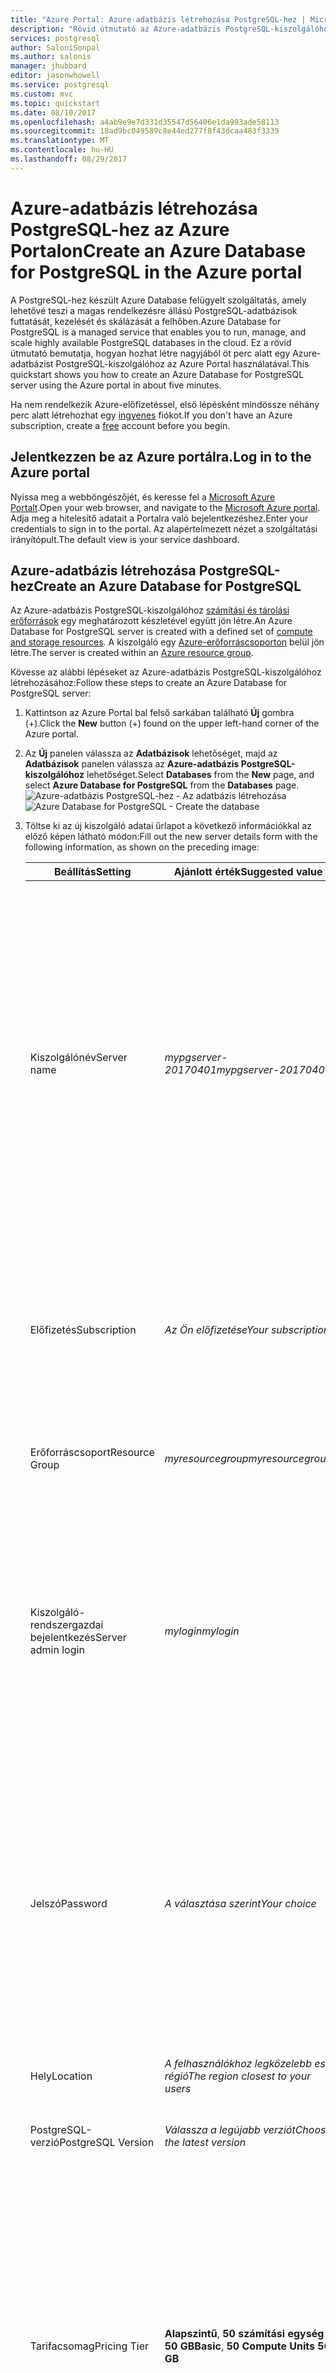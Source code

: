 ```yaml
---
title: "Azure Portal: Azure-adatbázis létrehozása PostgreSQL-hez | Microsoft Docs"
description: "Rövid útmutató az Azure-adatbázis PostgreSQL-kiszolgálóhoz létrehozásához és kezeléséhez az Azure Portal felhasználói felület használatával."
services: postgresql
author: SaloniSonpal
ms.author: salonis
manager: jhubbard
editor: jasonwhowell
ms.service: postgresql
ms.custom: mvc
ms.topic: quickstart
ms.date: 08/10/2017
ms.openlocfilehash: a4ab9e9e7d331d35547d56406e1da993ade58113
ms.sourcegitcommit: 18ad9bc049589c8e44ed277f8f43dcaa483f3339
ms.translationtype: MT
ms.contentlocale: hu-HU
ms.lasthandoff: 08/29/2017
---
```

# <a name="create-an-azure-database-for-postgresql-in-the-azure-portal"></a><span data-ttu-id="7d8c4-103">Azure-adatbázis létrehozása PostgreSQL-hez az Azure Portalon</span><span class="sxs-lookup"><span data-stu-id="7d8c4-103">Create an Azure Database for PostgreSQL in the Azure portal</span></span>

<span data-ttu-id="7d8c4-104">A PostgreSQL-hez készült Azure Database felügyelt szolgáltatás, amely lehetővé teszi a magas rendelkezésre állású PostgreSQL-adatbázisok futtatását, kezelését és skálázását a felhőben.</span><span class="sxs-lookup"><span data-stu-id="7d8c4-104">Azure Database for PostgreSQL is a managed service that enables you to run, manage, and scale highly available PostgreSQL databases in the cloud.</span></span> <span data-ttu-id="7d8c4-105">Ez a rövid útmutató bemutatja, hogyan hozhat létre nagyjából öt perc alatt egy Azure-adatbázist PostgreSQL-kiszolgálóhoz az Azure Portal használatával.</span><span class="sxs-lookup"><span data-stu-id="7d8c4-105">This quickstart shows you how to create an Azure Database for PostgreSQL server using the Azure portal in about five minutes.</span></span>

<span data-ttu-id="7d8c4-106">Ha nem rendelkezik Azure-előfizetéssel, első lépésként mindössze néhány perc alatt létrehozhat egy [ingyenes](https://azure.microsoft.com/free/) fiókot.</span><span class="sxs-lookup"><span data-stu-id="7d8c4-106">If you don't have an Azure subscription, create a [free](https://azure.microsoft.com/free/) account before you begin.</span></span>

## <a name="log-in-to-the-azure-portal"></a><span data-ttu-id="7d8c4-107">Jelentkezzen be az Azure portálra.</span><span class="sxs-lookup"><span data-stu-id="7d8c4-107">Log in to the Azure portal</span></span>
<span data-ttu-id="7d8c4-108">Nyissa meg a webböngészőjét, és keresse fel a [Microsoft Azure Portalt](https://portal.azure.com/).</span><span class="sxs-lookup"><span data-stu-id="7d8c4-108">Open your web browser, and navigate to the [Microsoft Azure portal](https://portal.azure.com/).</span></span> <span data-ttu-id="7d8c4-109">Adja meg a hitelesítő adatait a Portalra való bejelentkezéshez.</span><span class="sxs-lookup"><span data-stu-id="7d8c4-109">Enter your credentials to sign in to the portal.</span></span> <span data-ttu-id="7d8c4-110">Az alapértelmezett nézet a szolgáltatási irányítópult.</span><span class="sxs-lookup"><span data-stu-id="7d8c4-110">The default view is your service dashboard.</span></span>

## <a name="create-an-azure-database-for-postgresql"></a><span data-ttu-id="7d8c4-111">Azure-adatbázis létrehozása PostgreSQL-hez</span><span class="sxs-lookup"><span data-stu-id="7d8c4-111">Create an Azure Database for PostgreSQL</span></span>

<span data-ttu-id="7d8c4-112">Az Azure-adatbázis PostgreSQL-kiszolgálóhoz [számítási és tárolási erőforrások](./concepts-compute-unit-and-storage.md) egy meghatározott készletével együtt jön létre.</span><span class="sxs-lookup"><span data-stu-id="7d8c4-112">An Azure Database for PostgreSQL server is created with a defined set of [compute and storage resources](./concepts-compute-unit-and-storage.md).</span></span> <span data-ttu-id="7d8c4-113">A kiszolgáló egy [Azure-erőforráscsoporton](../azure-resource-manager/resource-group-overview.md) belül jön létre.</span><span class="sxs-lookup"><span data-stu-id="7d8c4-113">The server is created within an [Azure resource group](../azure-resource-manager/resource-group-overview.md).</span></span>

<span data-ttu-id="7d8c4-114">Kövesse az alábbi lépéseket az Azure-adatbázis PostgreSQL-kiszolgálóhoz létrehozásához:</span><span class="sxs-lookup"><span data-stu-id="7d8c4-114">Follow these steps to create an Azure Database for PostgreSQL server:</span></span>
1.  <span data-ttu-id="7d8c4-115">Kattintson az Azure Portal bal felső sarkában található **Új** gombra (+).</span><span class="sxs-lookup"><span data-stu-id="7d8c4-115">Click the **New** button (+) found on the upper left-hand corner of the Azure portal.</span></span>
2.  <span data-ttu-id="7d8c4-116">Az **Új** panelen válassza az **Adatbázisok** lehetőséget, majd az **Adatbázisok** panelen válassza az **Azure-adatbázis PostgreSQL-kiszolgálóhoz** lehetőséget.</span><span class="sxs-lookup"><span data-stu-id="7d8c4-116">Select **Databases** from the **New** page, and select **Azure Database for PostgreSQL** from the **Databases** page.</span></span>
 <span data-ttu-id="7d8c4-117">![Azure-adatbázis PostgreSQL-hez - Az adatbázis létrehozása](./media/quickstart-create-database-portal/1-create-database.png)</span><span class="sxs-lookup"><span data-stu-id="7d8c4-117">![Azure Database for PostgreSQL - Create the database](./media/quickstart-create-database-portal/1-create-database.png)</span></span>

3.  <span data-ttu-id="7d8c4-118">Töltse ki az új kiszolgáló adatai űrlapot a következő információkkal az előző képen látható módon:</span><span class="sxs-lookup"><span data-stu-id="7d8c4-118">Fill out the new server details form with the following information, as shown on the preceding image:</span></span>

    <span data-ttu-id="7d8c4-119">Beállítás</span><span class="sxs-lookup"><span data-stu-id="7d8c4-119">Setting</span></span>|<span data-ttu-id="7d8c4-120">Ajánlott érték</span><span class="sxs-lookup"><span data-stu-id="7d8c4-120">Suggested value</span></span>|<span data-ttu-id="7d8c4-121">Leírás</span><span class="sxs-lookup"><span data-stu-id="7d8c4-121">Description</span></span>
    ---|---|---
    <span data-ttu-id="7d8c4-122">Kiszolgálónév</span><span class="sxs-lookup"><span data-stu-id="7d8c4-122">Server name</span></span> |<span data-ttu-id="7d8c4-123">*mypgserver-20170401*</span><span class="sxs-lookup"><span data-stu-id="7d8c4-123">*mypgserver-20170401*</span></span>|<span data-ttu-id="7d8c4-124">Válasszon egy egyedi nevet, amely azonosítja a PostgreSQL-kiszolgálóhoz készült Azure-adatbázist.</span><span class="sxs-lookup"><span data-stu-id="7d8c4-124">Choose a unique name that identifies your Azure Database for PostgreSQL server.</span></span> <span data-ttu-id="7d8c4-125">A rendszer hozzáfűzi a *postgres.database.azure.com* tartománynevet ahhoz a kiszolgálónévhez, amelyet az alkalmazások számára megad a csatlakozáshoz.</span><span class="sxs-lookup"><span data-stu-id="7d8c4-125">The domain name *postgres.database.azure.com* is appended to the server name you provide for applications to connect to.</span></span> <span data-ttu-id="7d8c4-126">A kiszolgálónév csak kisbetűket, számokat és a kötőjel (-) karaktert tartalmazhatja, és 3–63 karakter hosszú lehet.</span><span class="sxs-lookup"><span data-stu-id="7d8c4-126">The server name can contain only lowercase letters, numbers, and the hyphen (-) character, and it must contain from 3 through 63 characters.</span></span>
    <span data-ttu-id="7d8c4-127">Előfizetés</span><span class="sxs-lookup"><span data-stu-id="7d8c4-127">Subscription</span></span>|<span data-ttu-id="7d8c4-128">*Az Ön előfizetése*</span><span class="sxs-lookup"><span data-stu-id="7d8c4-128">*Your subscription*</span></span>|<span data-ttu-id="7d8c4-129">A kiszolgálóhoz használni kívánt Azure-előfizetés.</span><span class="sxs-lookup"><span data-stu-id="7d8c4-129">The Azure subscription that you want to use for your server.</span></span> <span data-ttu-id="7d8c4-130">Ha több előfizetéssel rendelkezik, válassza a megfelelő előfizetést, amelyen az erőforrás terhelve van.</span><span class="sxs-lookup"><span data-stu-id="7d8c4-130">If you have multiple subscriptions, choose the appropriate subscription in which the resource is billed for.</span></span>
    <span data-ttu-id="7d8c4-131">Erőforráscsoport</span><span class="sxs-lookup"><span data-stu-id="7d8c4-131">Resource Group</span></span>|<span data-ttu-id="7d8c4-132">*myresourcegroup*</span><span class="sxs-lookup"><span data-stu-id="7d8c4-132">*myresourcegroup*</span></span>| <span data-ttu-id="7d8c4-133">Meghatározhat egy új erőforráscsoport-nevet, vagy használhat egy meglévőt az előfizetéséből.</span><span class="sxs-lookup"><span data-stu-id="7d8c4-133">You may make a new resource group name, or use an existing one from your subscription.</span></span>
    <span data-ttu-id="7d8c4-134">Kiszolgáló-rendszergazdai bejelentkezés</span><span class="sxs-lookup"><span data-stu-id="7d8c4-134">Server admin login</span></span> |<span data-ttu-id="7d8c4-135">*mylogin*</span><span class="sxs-lookup"><span data-stu-id="7d8c4-135">*mylogin*</span></span>| <span data-ttu-id="7d8c4-136">Hozzon létre saját bejelentkezési fiókot a kiszolgálóhoz való csatlakozáshoz.</span><span class="sxs-lookup"><span data-stu-id="7d8c4-136">Make your own login account to use when connecting to the server.</span></span> <span data-ttu-id="7d8c4-137">A rendszergazdai bejelentkezési név nem lehet „azure_superuser”, „azure_pg_admin”, „admin”, „administrator”, „root”, „guest” vagy „public”, és nem kezdődhet a „pg_” előtaggal.</span><span class="sxs-lookup"><span data-stu-id="7d8c4-137">The admin login name cannot be 'azure_superuser', 'azure_pg_admin', 'admin', 'administrator', 'root', 'guest', or 'public', and cannot start with 'pg_'.</span></span>
    <span data-ttu-id="7d8c4-138">Jelszó</span><span class="sxs-lookup"><span data-stu-id="7d8c4-138">Password</span></span> |<span data-ttu-id="7d8c4-139">*A választása szerint*</span><span class="sxs-lookup"><span data-stu-id="7d8c4-139">*Your choice*</span></span> | <span data-ttu-id="7d8c4-140">Hozzon létre egy új jelszót a kiszolgálói rendszergazdai fiók számára.</span><span class="sxs-lookup"><span data-stu-id="7d8c4-140">Create a new password for the server admin account.</span></span> <span data-ttu-id="7d8c4-141">A jelszó 8–128 karakter hosszúságú lehet.</span><span class="sxs-lookup"><span data-stu-id="7d8c4-141">Must contain from 8 to 128 characters.</span></span> <span data-ttu-id="7d8c4-142">A jelszónak tartalmaznia kell karaktereket a következő kategóriák közül legalább háromból: angol nagybetűs karakterek, angol kisbetűs karakterek, számjegyek (0–9) és nem alfanumerikus karakterek (!, $, #, % stb.).</span><span class="sxs-lookup"><span data-stu-id="7d8c4-142">Your password must contain characters from three of the following categories – English uppercase letters, English lowercase letters, numbers (0-9), and non-alphanumeric characters (!, $, #, %, etc.).</span></span>
    <span data-ttu-id="7d8c4-143">Hely</span><span class="sxs-lookup"><span data-stu-id="7d8c4-143">Location</span></span>|<span data-ttu-id="7d8c4-144">*A felhasználókhoz legközelebb eső régió*</span><span class="sxs-lookup"><span data-stu-id="7d8c4-144">*The region closest to your users*</span></span>| <span data-ttu-id="7d8c4-145">Válassza ki a felhasználókhoz legközelebb eső helyet.</span><span class="sxs-lookup"><span data-stu-id="7d8c4-145">Choose the location that's closest to your users.</span></span>
    <span data-ttu-id="7d8c4-146">PostgreSQL-verzió</span><span class="sxs-lookup"><span data-stu-id="7d8c4-146">PostgreSQL Version</span></span>|<span data-ttu-id="7d8c4-147">*Válassza a legújabb verziót*</span><span class="sxs-lookup"><span data-stu-id="7d8c4-147">*Choose the latest version*</span></span>| <span data-ttu-id="7d8c4-148">Válassza a legújabb verziót, ha nincsenek egyedi igényei.</span><span class="sxs-lookup"><span data-stu-id="7d8c4-148">Choose the latest version unless you have specific requirements.</span></span>
    <span data-ttu-id="7d8c4-149">Tarifacsomag</span><span class="sxs-lookup"><span data-stu-id="7d8c4-149">Pricing Tier</span></span> | <span data-ttu-id="7d8c4-150">**Alapszintű**, **50 számítási egység** **50 GB**</span><span class="sxs-lookup"><span data-stu-id="7d8c4-150">**Basic**, **50 Compute Units** **50 GB**</span></span> | <span data-ttu-id="7d8c4-151">Kattintson a **Tarifacsomag** parancsra az új adatbázis szolgáltatás- és teljesítményszintjének megadásához.</span><span class="sxs-lookup"><span data-stu-id="7d8c4-151">Click **Pricing tier** to specify the service tier and performance level for your new database.</span></span> <span data-ttu-id="7d8c4-152">Válassza a felső fülön az Alapszintű tarifacsomagot.</span><span class="sxs-lookup"><span data-stu-id="7d8c4-152">Choose Basic tier in the tab at the top.</span></span> <span data-ttu-id="7d8c4-153">Kattintson a Számítási egységek csúszka bal oldali végére az ebben a rövid útmutatóban elérhető legkisebb mennyiség kiválasztásához.</span><span class="sxs-lookup"><span data-stu-id="7d8c4-153">Click the left end of the Compute Units slider to adjust the value to the least amount available for this quickstart.</span></span> <span data-ttu-id="7d8c4-154">Kattintson az **OK** gombra a tarifacsomag-beállítás mentéséhez.</span><span class="sxs-lookup"><span data-stu-id="7d8c4-154">Click **Ok** to save the pricing tier selection.</span></span> <span data-ttu-id="7d8c4-155">Tekintse meg a következő képernyőképet.</span><span class="sxs-lookup"><span data-stu-id="7d8c4-155">See the following screenshot.</span></span>
    | <span data-ttu-id="7d8c4-156">Rögzítés az irányítópulton</span><span class="sxs-lookup"><span data-stu-id="7d8c4-156">Pin to dashboard</span></span> | <span data-ttu-id="7d8c4-157">Jelölőnégyzet</span><span class="sxs-lookup"><span data-stu-id="7d8c4-157">Check</span></span> | <span data-ttu-id="7d8c4-158">A **Rögzítés az irányítópulton** lehetőség kiválasztásával egyszerűen nyomon követheti a kiszolgálót az Azure Portal irányítópultjának első lapján.</span><span class="sxs-lookup"><span data-stu-id="7d8c4-158">Check the **Pin to dashboard** option to allow easy tracking of your server on the front dashboard page of your Azure portal.</span></span>

  > [!IMPORTANT]
  > <span data-ttu-id="7d8c4-159">A kiszolgáló itt megadott rendszergazdai bejelentkezési nevét és jelszavát kell majd használnia a rövid útmutató későbbi szakaszaiban a kiszolgálóra és az adatbázisaira való bejelentkezéshez.</span><span class="sxs-lookup"><span data-stu-id="7d8c4-159">The server admin login and password that you specify here are required to log in to the server and its databases later in this quick start.</span></span> <span data-ttu-id="7d8c4-160">Jegyezze meg vagy jegyezze fel ezt az információt későbbi használatra.</span><span class="sxs-lookup"><span data-stu-id="7d8c4-160">Remember or record this information for later use.</span></span>

    ![PostgreSQL-hez készült Azure-adatbázis – tarifacsomag kiválasztása](./media/quickstart-create-database-portal/2-service-tier.png)

4.  <span data-ttu-id="7d8c4-162">A kiszolgáló üzembe helyezéséhez kattintson a **Létrehozás** elemre.</span><span class="sxs-lookup"><span data-stu-id="7d8c4-162">Click **Create** to provision the server.</span></span> <span data-ttu-id="7d8c4-163">Az üzembe helyezés eltarthat néhány percig, de legfeljebb 20 percet vesz igénybe.</span><span class="sxs-lookup"><span data-stu-id="7d8c4-163">Provisioning takes a few minutes, up to 20 minutes maximum.</span></span>

5.  <span data-ttu-id="7d8c4-164">Az eszköztáron kattintson az **Értesítések** parancsra az üzembe helyezési folyamat megfigyeléséhez.</span><span class="sxs-lookup"><span data-stu-id="7d8c4-164">On the toolbar, click **Notifications** to monitor the deployment process.</span></span>
 <span data-ttu-id="7d8c4-165">![Azure-adatbázis PostgreSQL-hez - Értesítések megtekintése](./media/quickstart-create-database-portal/3-notifications.png)</span><span class="sxs-lookup"><span data-stu-id="7d8c4-165">![Azure Database for PostgreSQL - See notifications](./media/quickstart-create-database-portal/3-notifications.png)</span></span>
   
  <span data-ttu-id="7d8c4-166">Alapértelmezés szerint a **postgres** adatbázis a kiszolgáló alatt jön létre.</span><span class="sxs-lookup"><span data-stu-id="7d8c4-166">By default, **postgres** database gets created under your server.</span></span> <span data-ttu-id="7d8c4-167">A [postgres](https://www.postgresql.org/docs/9.6/static/app-initdb.html) adatbázis egy alapértelmezett adatbázis, amelyet a felhasználók, segédprogramok és külső féltől származó alkalmazások általi használatra szántak.</span><span class="sxs-lookup"><span data-stu-id="7d8c4-167">The [postgres](https://www.postgresql.org/docs/9.6/static/app-initdb.html) database is a default database meant for use by users, utilities, and third-party applications.</span></span> 

## <a name="configure-a-server-level-firewall-rule"></a><span data-ttu-id="7d8c4-168">Kiszolgálószintű tűzfalszabály konfigurálása</span><span class="sxs-lookup"><span data-stu-id="7d8c4-168">Configure a server-level firewall rule</span></span>

<span data-ttu-id="7d8c4-169">Az Azure-adatbázis PostgreSQL-hez szolgáltatás a kiszolgáló szintjén hoz létre tűzfalat.</span><span class="sxs-lookup"><span data-stu-id="7d8c4-169">The Azure Database for PostgreSQL service creates a firewall at the server-level.</span></span> <span data-ttu-id="7d8c4-170">Ez a tűzfal megakadályozza, hogy a külső alkalmazások és eszközök csatlakozzanak a kiszolgálóhoz vagy a kiszolgálón lévő adatbázisokhoz, kivéve, ha olyan tűzfalszabályt hoz létre, amely adott IP-címek számára megnyitja a tűzfalat.</span><span class="sxs-lookup"><span data-stu-id="7d8c4-170">This firewall prevents external applications and tools from connecting to the server and any databases on the server, unless a firewall rule is created to open the firewall for specific IP addresses.</span></span> 

1.  <span data-ttu-id="7d8c4-171">Az üzembe helyezés befejeződése után keresse meg a kiszolgálót.</span><span class="sxs-lookup"><span data-stu-id="7d8c4-171">Locate your server after the deployment completes.</span></span> <span data-ttu-id="7d8c4-172">Ha szükséges, használja a keresési funkciót.</span><span class="sxs-lookup"><span data-stu-id="7d8c4-172">If needed, you can search for it.</span></span> <span data-ttu-id="7d8c4-173">Például kattintson a **Minden erőforrás** lehetőségre a bal oldali menüben, és írja be a kiszolgáló nevét (például: *mypgserver-20170401*) az újonnan létrehozott kiszolgáló megkereséséhez.</span><span class="sxs-lookup"><span data-stu-id="7d8c4-173">For example, click **All Resources** from the left-hand menu and type in the server name (such as the example *mypgserver-20170401*) to search for your newly created server.</span></span> <span data-ttu-id="7d8c4-174">Kattintson a kiszolgálónévre a találatok listájában.</span><span class="sxs-lookup"><span data-stu-id="7d8c4-174">Click on your server name listed in the search result.</span></span> <span data-ttu-id="7d8c4-175">Megnyílik a kiszolgáló **Áttekintés** oldala, amely további konfigurációs lehetőségeket biztosít.</span><span class="sxs-lookup"><span data-stu-id="7d8c4-175">The **Overview** page for your server opens and provides options for further configuration.</span></span>
 
    ![PostgreSQL-hez készült Azure-adatbázis – Kiszolgálónév keresése](./media/quickstart-create-database-portal/4-locate.png)

2.  <span data-ttu-id="7d8c4-177">A kiszolgáló lapján válassza a **Kapcsolatbiztonság** elemet.</span><span class="sxs-lookup"><span data-stu-id="7d8c4-177">On the server page, select **Connection security**.</span></span> 
    <span data-ttu-id="7d8c4-178">![PostgreSQL-hez készült Azure-adatbázis – Tűzfalszabály létrehozása](./media/quickstart-create-database-portal/5-firewall-2.png)</span><span class="sxs-lookup"><span data-stu-id="7d8c4-178">![Azure Database for PostgreSQL - Create Firewall rule](./media/quickstart-create-database-portal/5-firewall-2.png)</span></span>

3.  <span data-ttu-id="7d8c4-179">A **Tűzfalszabályok** szakaszban kattintson az üres mezőbe a **Szabály neve** oszlopban új tűzfalszabály létrehozásának megkezdéséhez.</span><span class="sxs-lookup"><span data-stu-id="7d8c4-179">Under the **Firewall rules** heading, click in the blank text box in the **Rule Name** column to begin creating the firewall rule.</span></span> 

    <span data-ttu-id="7d8c4-180">Ebben a rövid útmutatóban engedélyezzünk minden bemenő IP-címet a kiszolgálón. Ehhez adjuk meg az egyes oszlopokban a következő értékeket:</span><span class="sxs-lookup"><span data-stu-id="7d8c4-180">For this quick start, let's allow all IP addresses into the server by filling in the text box in each column with the following values:</span></span>

    <span data-ttu-id="7d8c4-181">Szabály neve</span><span class="sxs-lookup"><span data-stu-id="7d8c4-181">Rule Name</span></span> | <span data-ttu-id="7d8c4-182">Kezdő IP-cím</span><span class="sxs-lookup"><span data-stu-id="7d8c4-182">Start IP</span></span> | <span data-ttu-id="7d8c4-183">Záró IP-cím</span><span class="sxs-lookup"><span data-stu-id="7d8c4-183">End IP</span></span> 
    ---|---|---
    <span data-ttu-id="7d8c4-184">AllowAllIps</span><span class="sxs-lookup"><span data-stu-id="7d8c4-184">AllowAllIps</span></span> |  <span data-ttu-id="7d8c4-185">0.0.0.0</span><span class="sxs-lookup"><span data-stu-id="7d8c4-185">0.0.0.0</span></span> | <span data-ttu-id="7d8c4-186">255.255.255.255</span><span class="sxs-lookup"><span data-stu-id="7d8c4-186">255.255.255.255</span></span>

4. <span data-ttu-id="7d8c4-187">A Kapcsolatbiztonság lap felső eszköztárában kattintson a **Mentés** gombra.</span><span class="sxs-lookup"><span data-stu-id="7d8c4-187">On the upper toolbar of the Connection security page, click **Save**.</span></span> <span data-ttu-id="7d8c4-188">Várjon néhány pillanatot a Kapcsolatbiztonság frissítésének sikeres befejezését jelző értesítés megjelenéséig, mielőtt folytatná a műveletet.</span><span class="sxs-lookup"><span data-stu-id="7d8c4-188">Wait for a few moments and notice the notification showing that updating connection security has finished successfully before continuing.</span></span>

    > [!NOTE]
    > <span data-ttu-id="7d8c4-189">A PostgreSQL-kiszolgálóhoz készült Azure-adatbázis kapcsolatai az 5432-es porton keresztül kommunikálnak.</span><span class="sxs-lookup"><span data-stu-id="7d8c4-189">Connections to your Azure Database for PostgreSQL server communicate over port 5432.</span></span> <span data-ttu-id="7d8c4-190">Ha vállalati hálózaton belülről próbál csatlakozni, elképzelhető, hogy a hálózati tűzfal nem engedélyezi a kimenő forgalmat az 5432-es porton keresztül.</span><span class="sxs-lookup"><span data-stu-id="7d8c4-190">If you are trying to connect from within a corporate network, outbound traffic over port 5432 may not be allowed by your network's firewall.</span></span> <span data-ttu-id="7d8c4-191">Ebben az esetben addig nem tud csatlakozni a kiszolgálóhoz, amíg az informatikai részleg meg nem nyitja az 5432-es portot.</span><span class="sxs-lookup"><span data-stu-id="7d8c4-191">If so, you will not be able to connect to your server unless your IT department opens port 5432.</span></span>
    >

## <a name="get-the-connection-information"></a><span data-ttu-id="7d8c4-192">Kapcsolatadatok lekérése</span><span class="sxs-lookup"><span data-stu-id="7d8c4-192">Get the connection information</span></span>

<span data-ttu-id="7d8c4-193">A PostgreSQL-kiszolgálóhoz készült Azure-adatbázis létrehozásakor egy **postgres** nevű alapértelmezett adatbázis jön létre.</span><span class="sxs-lookup"><span data-stu-id="7d8c4-193">When we created our Azure Database for PostgreSQL server, a default database named **postgres** gets created.</span></span> <span data-ttu-id="7d8c4-194">Az adatbázis-kiszolgálóhoz való csatlakozáshoz meg kell jegyeznie a teljes kiszolgálónevet és a rendszergazdai bejelentkezési hitelesítő adatokat.</span><span class="sxs-lookup"><span data-stu-id="7d8c4-194">To connect to your database server, you need to remember the full server name and admin login credentials.</span></span> <span data-ttu-id="7d8c4-195">Ezeket a rövid útmutatóban korábban már feljegyezhette.</span><span class="sxs-lookup"><span data-stu-id="7d8c4-195">You may have noted those values earlier in the quick start article.</span></span> <span data-ttu-id="7d8c4-196">Ha nem jegyezte fel, a kiszolgáló nevét és bejelentkezési adatait megtalálhatja a kiszolgáló Áttekintés lapján az Azure Portalon.</span><span class="sxs-lookup"><span data-stu-id="7d8c4-196">In case you did not, you can easily find the server name and login information from the server Overview page in the Azure portal.</span></span>

1. <span data-ttu-id="7d8c4-197">Nyissa meg kiszolgáló **Áttekintés** lapját.</span><span class="sxs-lookup"><span data-stu-id="7d8c4-197">Open your server's **Overview** page.</span></span> <span data-ttu-id="7d8c4-198">Jegyezze fel a **Kiszolgálónevet** és a **Kiszolgáló-rendszergazdai bejelentkezési nevet**.</span><span class="sxs-lookup"><span data-stu-id="7d8c4-198">Make a note of the **Server name** and **Server admin login name**.</span></span>
    <span data-ttu-id="7d8c4-199">Helyezze az egérmutatót az egyes mezők fölé. Ekkor a szövegtől jobbra megjelenik a másolási ikon.</span><span class="sxs-lookup"><span data-stu-id="7d8c4-199">Hover your cursor over each field, and the copy icon appears to the right of the text.</span></span> <span data-ttu-id="7d8c4-200">Az értékek másolásához kattintson igény szerint a másolási ikonra.</span><span class="sxs-lookup"><span data-stu-id="7d8c4-200">Click the copy icon as needed to copy the values.</span></span>

 ![Azure-adatbázis PostgreSQL-hez - Kiszolgáló-rendszergazdai bejelentkezés](./media/quickstart-create-database-portal/6-server-name.png)

## <a name="connect-to-postgresql-database-using-psql-in-cloud-shell"></a><span data-ttu-id="7d8c4-202">Csatlakozás a PostgreSQL-adatbázishoz a psql használatával a Cloud Shell-ben</span><span class="sxs-lookup"><span data-stu-id="7d8c4-202">Connect to PostgreSQL database using psql in Cloud Shell</span></span>

<span data-ttu-id="7d8c4-203">Számos különféle alkalmazással csatlakozhat a PostgreSQL-kiszolgálóhoz készült Azure-adatbázishoz.</span><span class="sxs-lookup"><span data-stu-id="7d8c4-203">There are a number of applications you can use to connect to your Azure Database for PostgreSQL server.</span></span> <span data-ttu-id="7d8c4-204">Először használjuk a psql parancssori segédprogramot a kiszolgálóhoz való csatlakozás bemutatásához.</span><span class="sxs-lookup"><span data-stu-id="7d8c4-204">Let's first use the psql command-line utility to illustrate how to connect to the server.</span></span>  <span data-ttu-id="7d8c4-205">Az itt leírtak szerint használhatja a webböngészőt és az Azure Cloud Shellt, és nem szükséges más szoftvert telepítenie.</span><span class="sxs-lookup"><span data-stu-id="7d8c4-205">You can use a web browser and the Azure Cloud Shell as described here without the need to install any additional software.</span></span> <span data-ttu-id="7d8c4-206">Ha a gépén helyileg telepítve van a psql segédprogram, onnan is csatlakozhat.</span><span class="sxs-lookup"><span data-stu-id="7d8c4-206">If you have the psql utility installed locally on your own machine, you can connect from there as well.</span></span>

1. <span data-ttu-id="7d8c4-207">Indítsa el az Azure Cloud Shell-t a felső navigációs ablakban található terminálikonnal.</span><span class="sxs-lookup"><span data-stu-id="7d8c4-207">Launch the Azure Cloud Shell via the terminal icon on the top navigation pane.</span></span>

   ![Azure-adatbázis PostgreSQL-hez - Azure Cloud Shell terminálikon](./media/quickstart-create-database-portal/7-cloud-console.png)

2. <span data-ttu-id="7d8c4-209">Az Azure Cloud Shell megnyílik a böngészőben, ami lehetővé teszi Bash rendszerhéjparancsok beírását.</span><span class="sxs-lookup"><span data-stu-id="7d8c4-209">The Azure Cloud Shell opens in your browser, enabling you to type bash shell commands.</span></span>

   ![Azure-adatbázis PostgreSQL-hez - Azure Shell Bash parancssor](./media/quickstart-create-database-portal/8-bash.png)

3. <span data-ttu-id="7d8c4-211">A Cloud Shell parancssornál csatlakozzon a PostgreSQL-kiszolgálóhoz készült Azure-adatbázisban lévő adatbázishoz. Ehhez írja be a psql parancsot a zöld színű parancssorba.</span><span class="sxs-lookup"><span data-stu-id="7d8c4-211">At the Cloud Shell prompt, connect to a database in your Azure Database for PostgreSQL server by typing the psql command line at the green prompt.</span></span>

    <span data-ttu-id="7d8c4-212">A következő formátum segítségével kapcsolódhat egy [psql](https://www.postgresql.org/docs/9.6/static/app-psql.html) segédprogrammal rendelkező Azure-adatbázis PostgreSQL-kiszolgálóhoz:</span><span class="sxs-lookup"><span data-stu-id="7d8c4-212">The following format is used to connect to an Azure Database for PostgreSQL server with the [psql](https://www.postgresql.org/docs/9.6/static/app-psql.html) utility:</span></span>
    ```bash
    psql --host=<yourserver> --port=<port> --username=<server admin login> --dbname=<database name>
    ```

    <span data-ttu-id="7d8c4-213">Például a következő parancs egy példakiszolgálóhoz csatlakozik:</span><span class="sxs-lookup"><span data-stu-id="7d8c4-213">For example, the following command connects to an example server:</span></span>

    ```bash
    psql --host=mypgserver-20170401.postgres.database.azure.com --port=5432 --username=mylogin@mypgserver-20170401 --dbname=postgres
    ```

    <span data-ttu-id="7d8c4-214">psql paraméter</span><span class="sxs-lookup"><span data-stu-id="7d8c4-214">psql parameter</span></span> |<span data-ttu-id="7d8c4-215">Ajánlott érték</span><span class="sxs-lookup"><span data-stu-id="7d8c4-215">Suggested value</span></span>|<span data-ttu-id="7d8c4-216">Leírás</span><span class="sxs-lookup"><span data-stu-id="7d8c4-216">Description</span></span>
    ---|---|---
    <span data-ttu-id="7d8c4-217">--host</span><span class="sxs-lookup"><span data-stu-id="7d8c4-217">--host</span></span> | <span data-ttu-id="7d8c4-218">*kiszolgáló neve*</span><span class="sxs-lookup"><span data-stu-id="7d8c4-218">*server name*</span></span> | <span data-ttu-id="7d8c4-219">Adja meg azt a kiszolgálónevet, amelyet korábban a PostgreSQL-hez készült Azure-adatbázis létrehozásakor használt.</span><span class="sxs-lookup"><span data-stu-id="7d8c4-219">Specify the server name value that was used when you created the Azure Database for PostgreSQL earlier.</span></span> <span data-ttu-id="7d8c4-220">Az itt látható példakiszolgáló a mypgserver-20170401.postgres.database.azure.com. Használja a teljes tartománynevet (\*.postgres.database.azure.com), ahogyan az a példában látható.</span><span class="sxs-lookup"><span data-stu-id="7d8c4-220">Our example server shown is mypgserver-20170401.postgres.database.azure.com. Use the fully qualified domain name (\*.postgres.database.azure.com) as shown in the example.</span></span> <span data-ttu-id="7d8c4-221">Ha nem emlékszik a kiszolgáló nevére, a kapcsolati adatok lekéréséhez kövesse az előző szakasz lépéseit.</span><span class="sxs-lookup"><span data-stu-id="7d8c4-221">Follow the steps in the previous section to get the connection information if you do not remember your server name.</span></span> 
    <span data-ttu-id="7d8c4-222">--port</span><span class="sxs-lookup"><span data-stu-id="7d8c4-222">--port</span></span> | <span data-ttu-id="7d8c4-223">**5432**</span><span class="sxs-lookup"><span data-stu-id="7d8c4-223">**5432**</span></span> | <span data-ttu-id="7d8c4-224">A PostgreSQL-hez készült Azure-adatbázishoz való csatlakozáskor mindig használja az 5432-es portot.</span><span class="sxs-lookup"><span data-stu-id="7d8c4-224">Always use port 5432 when connecting to Azure Database for PostgreSQL.</span></span> 
    <span data-ttu-id="7d8c4-225">--username</span><span class="sxs-lookup"><span data-stu-id="7d8c4-225">--username</span></span> | <span data-ttu-id="7d8c4-226">*kiszolgáló-rendszergazdai bejelentkezési név*</span><span class="sxs-lookup"><span data-stu-id="7d8c4-226">*server admin login name*</span></span> |<span data-ttu-id="7d8c4-227">Írja be a kiszolgáló-rendszergazdai bejelentkezési felhasználónevet, amelyet korábban a PostgreSQL-hez készült Azure-adatbázis létrehozásakor adott meg.</span><span class="sxs-lookup"><span data-stu-id="7d8c4-227">Type in the  server admin login username supplied when you created the Azure Database for PostgreSQL earlier.</span></span> <span data-ttu-id="7d8c4-228">Ha nem emlékszik a felhasználónévre, a kapcsolati adatok lekéréséhez kövesse az előző szakasz lépéseit.</span><span class="sxs-lookup"><span data-stu-id="7d8c4-228">Follow the steps in the previous section to get the connection information if you do not remember the username.</span></span>  <span data-ttu-id="7d8c4-229">A formátum *username@servername*.</span><span class="sxs-lookup"><span data-stu-id="7d8c4-229">The format is *username@servername*.</span></span>
    <span data-ttu-id="7d8c4-230">--dbname</span><span class="sxs-lookup"><span data-stu-id="7d8c4-230">--dbname</span></span> | <span data-ttu-id="7d8c4-231">**postgres**</span><span class="sxs-lookup"><span data-stu-id="7d8c4-231">**postgres**</span></span> | <span data-ttu-id="7d8c4-232">Az első kapcsolathoz használja a rendszer által létrehozott alapértelmezett *postgres* adatbázisnevet.</span><span class="sxs-lookup"><span data-stu-id="7d8c4-232">Use the default system generated database name *postgres* for the first connection.</span></span> <span data-ttu-id="7d8c4-233">Később létrehozhatja a saját adatbázisát.</span><span class="sxs-lookup"><span data-stu-id="7d8c4-233">Later you create your own database.</span></span>

    <span data-ttu-id="7d8c4-234">Miután a saját paraméterértékeivel futtatta a psql parancsot, a rendszer felkéri, hogy adja meg a kiszolgáló-rendszergazdai jelszót.</span><span class="sxs-lookup"><span data-stu-id="7d8c4-234">After running the psql command, with your own parameter values, you are prompted to type the server admin password.</span></span> <span data-ttu-id="7d8c4-235">Ez ugyanaz az a jelszó, amelyet a kiszolgáló létrehozásakor adott meg.</span><span class="sxs-lookup"><span data-stu-id="7d8c4-235">This password is the same that you provided when you created the server.</span></span> 

    <span data-ttu-id="7d8c4-236">psql paraméter</span><span class="sxs-lookup"><span data-stu-id="7d8c4-236">psql parameter</span></span> |<span data-ttu-id="7d8c4-237">Ajánlott érték</span><span class="sxs-lookup"><span data-stu-id="7d8c4-237">Suggested value</span></span>|<span data-ttu-id="7d8c4-238">Leírás</span><span class="sxs-lookup"><span data-stu-id="7d8c4-238">Description</span></span>
    ---|---|---
    <span data-ttu-id="7d8c4-239">jelszó</span><span class="sxs-lookup"><span data-stu-id="7d8c4-239">password</span></span> | <span data-ttu-id="7d8c4-240">*az Ön rendszergazdai jelszava*</span><span class="sxs-lookup"><span data-stu-id="7d8c4-240">*your admin password*</span></span> | <span data-ttu-id="7d8c4-241">Vegye figyelembe, hogy a beírt jelszókarakterek nem jelennek meg a Bash parancssorban.</span><span class="sxs-lookup"><span data-stu-id="7d8c4-241">Note, the typed password characters are not shown on the bash prompt.</span></span> <span data-ttu-id="7d8c4-242">Írja be az összes karaktert, majd nyomja le az Enter billentyűt a hitelesítéshez és a csatlakozáshoz.</span><span class="sxs-lookup"><span data-stu-id="7d8c4-242">Press enter after you have typed all the characters to authenticate and connect.</span></span>

    <span data-ttu-id="7d8c4-243">Ha csatlakoztatva van, a psql segédprogram postgres parancssort jelenít meg, ahová az SQL-parancsokat beírhatja.</span><span class="sxs-lookup"><span data-stu-id="7d8c4-243">Once connected, the psql utility displays a postgres prompt where you type sql commands.</span></span> <span data-ttu-id="7d8c4-244">A rendszer a kezdeti kapcsolati kimeneten egy figyelmeztetést jeleníthet meg, mivel az Azure Cloud Shell psql-jének verziója eltérhet a PostgreSQL-kiszolgálóhoz készült Azure-adatbázis verziószámától.</span><span class="sxs-lookup"><span data-stu-id="7d8c4-244">In the initial connection output, a warning may be displayed since the psql in the Azure Cloud Shell may be a different  version than the Azure Database for PostgreSQL server version.</span></span> 
    
    <span data-ttu-id="7d8c4-245">Példa psql kimenetre:</span><span class="sxs-lookup"><span data-stu-id="7d8c4-245">Example psql output:</span></span>
    ```bash
    psql (9.5.7, server 9.6.2)
    WARNING: psql major version 9.5, server major version 9.6.
        Some psql features might not work.
    SSL connection (protocol: TLSv1.2, cipher: ECDHE-RSA-AES256-SHA384, bits: 256, compression: off)
    Type "help" for help.
   
    postgres=> 
    ```

    > [!TIP]
    > <span data-ttu-id="7d8c4-246">Ha a tűzfal nincs konfigurálva az Azure Cloud Shell IP-címének engedélyezésére, a következő hiba jelenik meg:</span><span class="sxs-lookup"><span data-stu-id="7d8c4-246">If the firewall is not configured to allow the IP address of the Azure Cloud Shell, the following error occurs:</span></span>
    > 
    > <span data-ttu-id="7d8c4-247">"psql: FATAL:  no pg_hba.conf entry for host "138.91.195.82", user "mylogin", database "postgres", SSL on FATAL:  SSL connection is required.</span><span class="sxs-lookup"><span data-stu-id="7d8c4-247">"psql: FATAL:  no pg_hba.conf entry for host "138.91.195.82", user "mylogin", database "postgres", SSL on FATAL:  SSL connection is required.</span></span> <span data-ttu-id="7d8c4-248">Please specify SSL options and retry.</span><span class="sxs-lookup"><span data-stu-id="7d8c4-248">Please specify SSL options and retry.</span></span>
    > 
    > <span data-ttu-id="7d8c4-249">A hiba elhárításához győződjön meg róla, hogy a kiszolgáló konfigurációja megegyezik a cikk *Kiszolgálószintű tűzfalszabály konfigurálása* részében található lépésekkel.</span><span class="sxs-lookup"><span data-stu-id="7d8c4-249">To resolve the error, make sure the server configuration matches the steps in the *Configure a server-level firewall rule* section of the article.</span></span>

4.  <span data-ttu-id="7d8c4-250">Hozzon létre egy üres adatbázist a következő parancs beírásával a parancssorba:</span><span class="sxs-lookup"><span data-stu-id="7d8c4-250">Create a blank database at the prompt by typing the following command:</span></span>
    ```bash
    CREATE DATABASE mypgsqldb;
    ```
    <span data-ttu-id="7d8c4-251">A parancs teljesítése pár percet is igénybe vehet.</span><span class="sxs-lookup"><span data-stu-id="7d8c4-251">The command may take a few moments to complete.</span></span> 

5.  <span data-ttu-id="7d8c4-252">Amikor a rendszer kéri, hajtsa végre a következő parancsot, a kapcsolat átváltásához az újonnan létrehozott adatbázisra **mypgsqldb**.</span><span class="sxs-lookup"><span data-stu-id="7d8c4-252">At the prompt, execute the following command to switch connection to the newly created database **mypgsqldb**.</span></span>
    ```bash
    \c mypgsqldb
    ```

6.  <span data-ttu-id="7d8c4-253">A psql-ből való kilépéshez írja be a \q karakterláncot, majd nyomja le az ENTER billentyűt.</span><span class="sxs-lookup"><span data-stu-id="7d8c4-253">Type \q and then press ENTER to quit psql.</span></span> <span data-ttu-id="7d8c4-254">Miután végzett, bezárhatja az Azure Cloud Shellt.</span><span class="sxs-lookup"><span data-stu-id="7d8c4-254">You can close the Azure Cloud Shell after you are done.</span></span>

<span data-ttu-id="7d8c4-255">Ezzel csatlakozott a PostgreSQL-hez készült Azure-adatbázishoz, és létrehozott egy üres felhasználói adatbázist.</span><span class="sxs-lookup"><span data-stu-id="7d8c4-255">Now you have connected to the Azure Database for PostgreSQL and created a blank user database.</span></span> <span data-ttu-id="7d8c4-256">Folytassa a következő szakasszal, amelyből megtudhatja, hogyan csatlakozhat egy másik ismert eszköz, a pgAdmin segítségével.</span><span class="sxs-lookup"><span data-stu-id="7d8c4-256">Continue to the next section to connect using another common tool, pgAdmin.</span></span>

## <a name="connect-to-postgresql-database-using-pgadmin"></a><span data-ttu-id="7d8c4-257">Csatlakozás a PostgreSQL-adatbázishoz a pgAdmin használatával</span><span class="sxs-lookup"><span data-stu-id="7d8c4-257">Connect to PostgreSQL database using pgAdmin</span></span>

<span data-ttu-id="7d8c4-258">Kapcsolódás az Azure PostgreSQL-kiszolgálóhoz a _pgAdmin_ GUI-eszköz használatával</span><span class="sxs-lookup"><span data-stu-id="7d8c4-258">To connect to Azure PostgreSQL server using the GUI tool _pgAdmin_</span></span>
1.  <span data-ttu-id="7d8c4-259">Indítsa el a MySQL _pgAdmin_ alkalmazást az ügyfélszámítógépen.</span><span class="sxs-lookup"><span data-stu-id="7d8c4-259">Launch the _pgAdmin_ application on your client computer.</span></span> <span data-ttu-id="7d8c4-260">A _pgAdmin-t_ http://www.pgadmin.org/ oldalról telepítheti.</span><span class="sxs-lookup"><span data-stu-id="7d8c4-260">You can install _pgAdmin_ from http://www.pgadmin.org/.</span></span>
2.  <span data-ttu-id="7d8c4-261">Kattintson az Irányítópult lap közepén lévő **Gyorshivatkozások** szakasz **Új kiszolgáló hozzáadása** ikonjára.</span><span class="sxs-lookup"><span data-stu-id="7d8c4-261">Click the **Add New Server** icon from the **Quick Links** section in the center of the Dashboard page.</span></span>
3.  <span data-ttu-id="7d8c4-262">A **Kiszolgáló létrehozása** párbeszédpanel **Általános** lapján adjon egy egyedi rövid nevet a kiszolgálónak, például **Azure PostgreSQL Server**.</span><span class="sxs-lookup"><span data-stu-id="7d8c4-262">In the **Create - Server** dialog box **General** tab, enter a unique friendly Name for the server, such as **Azure PostgreSQL Server**.</span></span>
<span data-ttu-id="7d8c4-263">![pgAdmin tool - create - server](./media/quickstart-create-database-portal/9-pgadmin-create-server.png)</span><span class="sxs-lookup"><span data-stu-id="7d8c4-263">![pgAdmin tool - create - server](./media/quickstart-create-database-portal/9-pgadmin-create-server.png)</span></span>
4.  <span data-ttu-id="7d8c4-264">A **Kiszolgáló létrehozása** párbeszédpanel **Kapcsolat** lapján használja a beállításokat, ahogyan meg vannak adva, majd kattintson a **Mentés** gombra.</span><span class="sxs-lookup"><span data-stu-id="7d8c4-264">In the **Create - Server** dialog box, **Connection** tab, use the settings as specified and click **Save**.</span></span>
   <span data-ttu-id="7d8c4-265">![pgAdmin - Create - Server](./media/quickstart-create-database-portal/10-pgadmin-create-server.png)</span><span class="sxs-lookup"><span data-stu-id="7d8c4-265">![pgAdmin - Create - Server](./media/quickstart-create-database-portal/10-pgadmin-create-server.png)</span></span>

    <span data-ttu-id="7d8c4-266">pgAdmin-paraméter</span><span class="sxs-lookup"><span data-stu-id="7d8c4-266">pgAdmin parameter</span></span> |<span data-ttu-id="7d8c4-267">Ajánlott érték</span><span class="sxs-lookup"><span data-stu-id="7d8c4-267">Suggested value</span></span>|<span data-ttu-id="7d8c4-268">Leírás</span><span class="sxs-lookup"><span data-stu-id="7d8c4-268">Description</span></span>
    ---|---|---
    <span data-ttu-id="7d8c4-269">Gazdagépnév/-cím</span><span class="sxs-lookup"><span data-stu-id="7d8c4-269">Host Name/Address</span></span> | <span data-ttu-id="7d8c4-270">*kiszolgáló neve*</span><span class="sxs-lookup"><span data-stu-id="7d8c4-270">*server name*</span></span> | <span data-ttu-id="7d8c4-271">Adja meg azt a kiszolgálónevet, amelyet korábban a PostgreSQL-hez készült Azure-adatbázis létrehozásakor használt.</span><span class="sxs-lookup"><span data-stu-id="7d8c4-271">Specify the server name value that was used when you created the Azure Database for PostgreSQL earlier.</span></span> <span data-ttu-id="7d8c4-272">Az itt látható példakiszolgáló a mypgserver-20170401.postgres.database.azure.com. Használja a teljes tartománynevet (\*.postgres.database.azure.com), ahogyan az a példában látható.</span><span class="sxs-lookup"><span data-stu-id="7d8c4-272">Our example server shown is mypgserver-20170401.postgres.database.azure.com. Use the fully qualified domain name (\*.postgres.database.azure.com) as shown in the example.</span></span> <span data-ttu-id="7d8c4-273">Ha nem emlékszik a kiszolgáló nevére, a kapcsolati adatok lekéréséhez kövesse az előző szakasz lépéseit.</span><span class="sxs-lookup"><span data-stu-id="7d8c4-273">Follow the steps in the previous section to get the connection information if you do not remember your server name.</span></span> 
    <span data-ttu-id="7d8c4-274">Port</span><span class="sxs-lookup"><span data-stu-id="7d8c4-274">Port</span></span> | <span data-ttu-id="7d8c4-275">**5432**</span><span class="sxs-lookup"><span data-stu-id="7d8c4-275">**5432**</span></span> | <span data-ttu-id="7d8c4-276">A PostgreSQL-hez készült Azure-adatbázishoz való csatlakozáskor mindig használja az 5432-es portot.</span><span class="sxs-lookup"><span data-stu-id="7d8c4-276">Always use port 5432 when connecting to Azure Database for PostgreSQL.</span></span>  
    <span data-ttu-id="7d8c4-277">Karbantartási adatbázis</span><span class="sxs-lookup"><span data-stu-id="7d8c4-277">Maintenance Database</span></span> | <span data-ttu-id="7d8c4-278">**postgres**</span><span class="sxs-lookup"><span data-stu-id="7d8c4-278">**postgres**</span></span> | <span data-ttu-id="7d8c4-279">Használja a rendszer által létrehozott alapértelmezett *postgres* adatbázisnevet.</span><span class="sxs-lookup"><span data-stu-id="7d8c4-279">Use the default system generated database name *postgres*.</span></span>
    <span data-ttu-id="7d8c4-280">Felhasználónév</span><span class="sxs-lookup"><span data-stu-id="7d8c4-280">User Name</span></span> | <span data-ttu-id="7d8c4-281">*kiszolgáló-rendszergazdai bejelentkezési név*</span><span class="sxs-lookup"><span data-stu-id="7d8c4-281">*server admin login name*</span></span> | <span data-ttu-id="7d8c4-282">Írja be a kiszolgáló-rendszergazdai bejelentkezési felhasználónevet, amelyet korábban a PostgreSQL-hez készült Azure-adatbázis létrehozásakor adott meg.</span><span class="sxs-lookup"><span data-stu-id="7d8c4-282">Type in the server admin login username supplied when you created the Azure Database for PostgreSQL earlier.</span></span> <span data-ttu-id="7d8c4-283">Ha nem emlékszik a felhasználónévre, a kapcsolati adatok lekéréséhez kövesse az előző szakasz lépéseit.</span><span class="sxs-lookup"><span data-stu-id="7d8c4-283">Follow the steps in the previous section to get the connection information if you do not remember the username.</span></span> <span data-ttu-id="7d8c4-284">A formátum *username@servername*.</span><span class="sxs-lookup"><span data-stu-id="7d8c4-284">The format is *username@servername*.</span></span>
    <span data-ttu-id="7d8c4-285">Jelszó</span><span class="sxs-lookup"><span data-stu-id="7d8c4-285">Password</span></span> | <span data-ttu-id="7d8c4-286">*az Ön rendszergazdai jelszava*</span><span class="sxs-lookup"><span data-stu-id="7d8c4-286">*your admin password*</span></span> |  <span data-ttu-id="7d8c4-287">A kiszolgáló létrehozásakor választott jelszó.</span><span class="sxs-lookup"><span data-stu-id="7d8c4-287">The password you chose when you created the server earlier in this quickstart.</span></span>
    <span data-ttu-id="7d8c4-288">Szerepkör</span><span class="sxs-lookup"><span data-stu-id="7d8c4-288">Role</span></span> | <span data-ttu-id="7d8c4-289">*hagyja üresen*</span><span class="sxs-lookup"><span data-stu-id="7d8c4-289">*leave blank*</span></span> | <span data-ttu-id="7d8c4-290">Itt nem kell megadni szerepkörnevet.</span><span class="sxs-lookup"><span data-stu-id="7d8c4-290">No need to provide a role name at this point.</span></span> <span data-ttu-id="7d8c4-291">Hagyja üresen ezt a mezőt.</span><span class="sxs-lookup"><span data-stu-id="7d8c4-291">Leave the field blank.</span></span>
    <span data-ttu-id="7d8c4-292">SSL-mód</span><span class="sxs-lookup"><span data-stu-id="7d8c4-292">SSL Mode</span></span> | <span data-ttu-id="7d8c4-293">Kötelező</span><span class="sxs-lookup"><span data-stu-id="7d8c4-293">Require</span></span> | <span data-ttu-id="7d8c4-294">Alapértelmezés szerint a rendszer minden Azure PostgreSQL-kiszolgálót az SSL-kényszerítéssel bekapcsolva hoz létre.</span><span class="sxs-lookup"><span data-stu-id="7d8c4-294">By default, all Azure PostgreSQL servers are created with SSL enforcing turned ON.</span></span> <span data-ttu-id="7d8c4-295">Részletek az SSL-kényszerítés kikapcsolásáról: [SSL kényszerítése](./concepts-ssl-connection-security.md).</span><span class="sxs-lookup"><span data-stu-id="7d8c4-295">To turn OFF SSL enforcing, see details in [Enforcing SSL](./concepts-ssl-connection-security.md).</span></span>
    
5.  <span data-ttu-id="7d8c4-296">Kattintson a **Save** (Mentés) gombra.</span><span class="sxs-lookup"><span data-stu-id="7d8c4-296">Click **Save**.</span></span>
6.  <span data-ttu-id="7d8c4-297">A baloldali böngészőpanelen bontsa ki a **Kiszolgálók** csomópontot.</span><span class="sxs-lookup"><span data-stu-id="7d8c4-297">In the Browser left pane, expand the **Servers** node.</span></span> <span data-ttu-id="7d8c4-298">Válassza ki például az **Azure PostgreSQL Server** kiszolgálót, és kattintson rá a csatlakozáshoz.</span><span class="sxs-lookup"><span data-stu-id="7d8c4-298">Choose your server, for example **Azure PostgreSQL Server** and click to connect to it.</span></span>
7. <span data-ttu-id="7d8c4-299">Bontsa ki a kiszolgáló-csomópontot, majd bontsa ki az abban található **Adatbázisok** csomópontot is.</span><span class="sxs-lookup"><span data-stu-id="7d8c4-299">Expand the server node, and then expand **Databases** under it.</span></span> <span data-ttu-id="7d8c4-300">A listában szerepelnie kell a meglévő *postgres* adatbázisnak, valamint az előző szakaszban esetlegesen újonnan létrehozott felhasználói adatbázisoknak (például a *mypgsqldb* adatbázisnak) is.</span><span class="sxs-lookup"><span data-stu-id="7d8c4-300">The list should include your existing *postgres* database, and any newly created user database, such as *mypgsqldb*, that we created in the previous section.</span></span> <span data-ttu-id="7d8c4-301">Vegye figyelembe, hogy a PostgreSQL-hez készült Azure-adatbázis segítségével kiszolgálónként több adatbázist is létrehozhat.</span><span class="sxs-lookup"><span data-stu-id="7d8c4-301">Notice that you may create multiple databases per server with Azure Database for PostgreSQL.</span></span>
8. <span data-ttu-id="7d8c4-302">Kattintás a jobb gombbal az **Adatbázisok** elemre, majd kattintson a **Létrehozás** menü **Adatbázis** elemére.</span><span class="sxs-lookup"><span data-stu-id="7d8c4-302">Right-click on **Databases**, choose the **Create** menu, and click **Database**.</span></span>
9.  <span data-ttu-id="7d8c4-303">Írja be a választott adatbázisnevet az **Adatbázis** mezőbe (a példánkban ez a *mypgsqldb*).</span><span class="sxs-lookup"><span data-stu-id="7d8c4-303">Type a database name of your choice in the **Database** field, such as *mypgsqldb* shown in the example.</span></span> 
10. <span data-ttu-id="7d8c4-304">A legördülő mezőben válassza ki az adatbázis **Tulajdonosát**.</span><span class="sxs-lookup"><span data-stu-id="7d8c4-304">Select the **Owner** for the database from the drop-down box.</span></span> <span data-ttu-id="7d8c4-305">Válassza ki a kiszolgáló-rendszergazda bejelentkezési nevét (a példánkban ez a *mylogin*).</span><span class="sxs-lookup"><span data-stu-id="7d8c4-305">Choose your server admin login name, such as our example *mylogin*.</span></span>
10. <span data-ttu-id="7d8c4-306">Egy új, üres adatbázis létrehozásához kattintson a **Mentés** gombra.</span><span class="sxs-lookup"><span data-stu-id="7d8c4-306">Click **Save** to create a new blank database.</span></span>
11. <span data-ttu-id="7d8c4-307">A **Böngésző** panelen tekintse meg az Ön által létrehozott adatbázist az adatbázisok listájában, a kiszolgáló nevét viselő területen.</span><span class="sxs-lookup"><span data-stu-id="7d8c4-307">In the **Browser** pane, see the database you created in the list of Databases under your server name.</span></span>
 <span data-ttu-id="7d8c4-308">![pgAdmin - Create - Database](./media/quickstart-create-database-portal/11-pgadmin-database.png)</span><span class="sxs-lookup"><span data-stu-id="7d8c4-308">![pgAdmin - Create - Database](./media/quickstart-create-database-portal/11-pgadmin-database.png)</span></span>


## <a name="clean-up-resources"></a><span data-ttu-id="7d8c4-309">Az erőforrások eltávolítása</span><span class="sxs-lookup"><span data-stu-id="7d8c4-309">Clean up resources</span></span>
<span data-ttu-id="7d8c4-310">Távolítsa el az Ön által a rövid útmutató során létrehozott erőforrásokat. Ezt vagy az erőforráscsoportban lévő összes erőforrást magában foglaló [Azure-erőforráscsoport](../azure-resource-manager/resource-group-overview.md), vagy az egyetlen kiszolgáló-erőforrás törlésével teheti meg, ha a többi erőforrást érintetlenül szeretné hagyni.</span><span class="sxs-lookup"><span data-stu-id="7d8c4-310">Clean up the resources you created in the quickstart either by deleting the [Azure resource group](../azure-resource-manager/resource-group-overview.md), which includes all the resources in the resource group, or by deleting the one server resource if you want to keep the other resources intact.</span></span>

> [!TIP]
> <span data-ttu-id="7d8c4-311">Az ebben a gyűjteményben lévő többi rövid útmutató erre a rövid útmutatóra épül.</span><span class="sxs-lookup"><span data-stu-id="7d8c4-311">Other quickstarts in this collection build upon this quick start.</span></span> <span data-ttu-id="7d8c4-312">Ha azt tervezi, hogy az ezt követő rövid útmutatókkal dolgozik tovább, akkor ne törölje az ebben a rövid útmutatóban létrehozott erőforrásokat.</span><span class="sxs-lookup"><span data-stu-id="7d8c4-312">If you plan to continue on to work with subsequent quickstarts, do not clean up the resources created in this quickstart.</span></span> <span data-ttu-id="7d8c4-313">Ha nem folytatja a munkát, akkor a következő lépésekkel törölheti az Azure Portalon a rövid útmutatóhoz létrehozott összes erőforrást.</span><span class="sxs-lookup"><span data-stu-id="7d8c4-313">If you do not plan to continue, use the following steps to delete resources created by this quickstart in the Azure portal.</span></span>

<span data-ttu-id="7d8c4-314">Ha az újonnan létrehozott kiszolgálót is magában foglaló teljes erőforráscsoportot törölni szeretné:</span><span class="sxs-lookup"><span data-stu-id="7d8c4-314">To delete the entire resource group including the newly created server:</span></span>
1.  <span data-ttu-id="7d8c4-315">Keresse meg az erőforráscsoportot az Azure Portalon.</span><span class="sxs-lookup"><span data-stu-id="7d8c4-315">Locate your resource group in the Azure portal.</span></span> <span data-ttu-id="7d8c4-316">Az Azure Portal bal oldali menüjében kattintson az **Erőforráscsoportok** elemre, majd kattintson az erőforráscsoport nevére, ami a példánkban a **myresourcegroup**.</span><span class="sxs-lookup"><span data-stu-id="7d8c4-316">From the left-hand menu in the Azure portal, click **Resource groups** and then click the name of your resource group, such as our example **myresourcegroup**.</span></span>
2.  <span data-ttu-id="7d8c4-317">Az erőforráscsoport oldalán kattintson a **Törlés** parancsra.</span><span class="sxs-lookup"><span data-stu-id="7d8c4-317">On your resource group page, click **Delete**.</span></span> <span data-ttu-id="7d8c4-318">Írja be a törölni kívánt erőforrás nevét (a példánkban: **myresourcegroup**) a szövegmezőbe a törlés megerősítéséhez, majd kattintson a **Törlés** gombra.</span><span class="sxs-lookup"><span data-stu-id="7d8c4-318">Then type the name of your resource group, such as our example **myresourcegroup**, in the text box to confirm deletion, and then click **Delete**.</span></span>

<span data-ttu-id="7d8c4-319">Ha az újonnan létrehozott kiszolgálót szeretné törölni:</span><span class="sxs-lookup"><span data-stu-id="7d8c4-319">Or instead, to delete the newly created server:</span></span>
1.  <span data-ttu-id="7d8c4-320">Keresse meg a kiszolgálóját az Azure Portalon, amennyiben az nincs megnyitva.</span><span class="sxs-lookup"><span data-stu-id="7d8c4-320">Locate your server in the Azure portal, if you do not have it open.</span></span> <span data-ttu-id="7d8c4-321">Az Azure Portal baloldali menüjében kattintson a **Minden erőforrás** elemre, és keressen rá az Ön által létrehozott kiszolgálóra.</span><span class="sxs-lookup"><span data-stu-id="7d8c4-321">From the left-hand menu in Azure portal, click **All resources**, and then search for the server you created.</span></span>
2.  <span data-ttu-id="7d8c4-322">Az **Áttekintés** lap felső paneljén kattintson a **Törlés** gombra.</span><span class="sxs-lookup"><span data-stu-id="7d8c4-322">On the **Overview** page, click the **Delete** button on the top pane.</span></span>
<span data-ttu-id="7d8c4-323">![PostgreSQL-hez készült Azure-adatbázis – Kiszolgáló törlése](./media/quickstart-create-database-portal/12-delete.png)</span><span class="sxs-lookup"><span data-stu-id="7d8c4-323">![Azure Database for PostgreSQL - Delete server](./media/quickstart-create-database-portal/12-delete.png)</span></span>
3.  <span data-ttu-id="7d8c4-324">Erősítse meg a törölni kívánt kiszolgáló nevét, és jelenítse meg az érintett adatbázisokat.</span><span class="sxs-lookup"><span data-stu-id="7d8c4-324">Confirm the server name you want to delete, and show the databases under it that are affected.</span></span> <span data-ttu-id="7d8c4-325">Írja be a kiszolgáló nevét (a példánkban: **mypgserver-20170401**) a szövegmezőbe, majd kattintson a **Törlés** gombra.</span><span class="sxs-lookup"><span data-stu-id="7d8c4-325">Type your server name in the text box, such as our example **mypgserver-20170401**, and then click **Delete**.</span></span>

## <a name="next-steps"></a><span data-ttu-id="7d8c4-326">Következő lépések</span><span class="sxs-lookup"><span data-stu-id="7d8c4-326">Next steps</span></span>
> [!div class="nextstepaction"]
> [<span data-ttu-id="7d8c4-327">Adatbázis migrálása exportálással és importálással</span><span class="sxs-lookup"><span data-stu-id="7d8c4-327">Migrate your database using Export and Import</span></span>](./howto-migrate-using-export-and-import.md)
